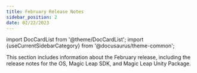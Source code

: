 ```yaml
---
title: February Release Notes
sidebar_position: 2
date: 02/22/2023
---
```


import DocCardList from '@theme/DocCardList';
import {useCurrentSidebarCategory} from '@docusaurus/theme-common';

This section includes information about the February release, including the release notes for the OS, Magic Leap SDK, and Magic Leap Unity Package.

<DocCardList items={useCurrentSidebarCategory().items}/>
